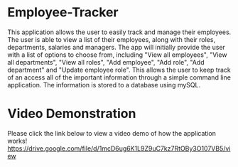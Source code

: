 # Employee-Tracker

This application allows the user to easily track and manage their employees. The user is able to view a list of their employees, along with their roles, departments, salaries and managers. The app will initially provide the user with a list of options to choose from, including "View all employees", "View all departments", "View all roles", "Add employee", "Add role", "Add department" and "Update employee role". This allows the user to keep track of an access all of the important information through a simple command line application. The information is stored to a database using mySQL.

# Video Demonstration
Please click the link below to view a video demo of how the application works!
https://drive.google.com/file/d/1mcD6ug6K1L9Z9uC7kz7RtOBy3O107VB5/view

